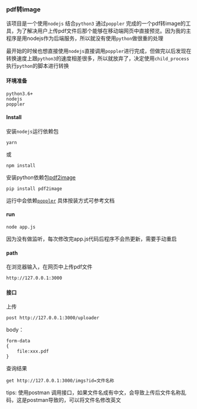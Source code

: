 ### pdf转image

该项目是一个使用`nodejs` 结合`python3` 通过`poppler` 完成的一个pdf转image的工具，为了解决用户上传pdf文件后那个能够在移动端网页中直接预览。因为我的主程序是用nodejs作为后端服务，所以就没有使用`python`做很重的处理

最开始的时候也想直接使用`nodejs`直接调用`poppler`进行完成，但做完以后发现在转换速度上跟`python3`的速度相差很多，所以就放弃了，决定使用`child_process`执行`python`的脚本进行转换

#### 环境准备

```
python3.6+
nodejs
poppler
```

#### Install

安装`nodejs`运行依赖包

```shell
yarn
```

或

```shell
npm install
```

安装python依赖包[pdf2image](https://pypi.org/project/pdf2image/)

```shell
pip install pdf2image
```

运行中会依赖[`poppler`](https://poppler.freedesktop.org/) 具体按装方式可参考文档

#### run 

```shell
node app.js
```

因为没有做监听，每次修改完app.js代码后程序不会热更新，需要手动重启

#### path

在浏览器输入，在网页中上传pdf文件

```html
http://127.0.0.1:3000
```

#### 接口

上传

``` 
post http://127.0.0.1:3000/uploader
```

body：

```
form-data
{
	file:xxx.pdf
}
```

查询结果

```
get http://127.0.0.1:3000/imgs?id=文件名称
```

tips: 使用postman 调用接口，如果文件名成有中文，会导致上传后文件名称乱码，这是postman导致的，可以将文件名修改英文

